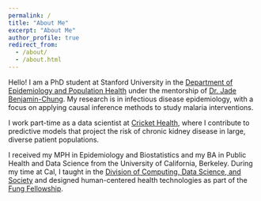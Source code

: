 ```yaml
---
permalink: /
title: "About Me"
excerpt: "About Me"
author_profile: true
redirect_from:
  - /about/
  - /about.html
---
```


Hello! I am a PhD student at Stanford University in the [Department of Epidemiology and Population Health](https://med.stanford.edu/epidemiology-dept.html) under the mentorship of [Dr. Jade Benjamin-Chung](https://jadebc.net/). My research is in infectious disease epidemiology, with a focus on applying causal inference methods to study malaria interventions.

I work part-time as a data scientist at [Cricket Health](https://www.crickethealth.com/), where I contribute to predictive models that project the risk of chronic kidney disease in large, diverse patient populations.  

I received my MPH in Epidemiology and Biostatistics and my BA in Public Health and Data Science from the University of California, Berkeley. During my time at Cal, I taught in the [Division of Computing, Data Science, and Society](https://data.berkeley.edu/) and designed human-centered health technologies as part of the [Fung Fellowship](https://fungfellows.berkeley.edu/).
